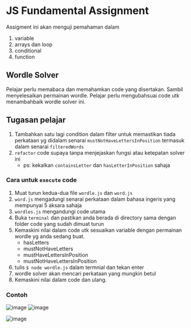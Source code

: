 # JS Fundamental Assignment

Assigment ini akan menguji pemahaman dalam
1) variable
2) arrays dan loop
3) conditional
4) function


## Wordle Solver
Pelajar perlu memabaca dan memahamkan code yang disertakan. Sambil menyelesaikan permainan wordle.
Pelajar perlu mengubahsuai code utk menambahbaik wordle solver ini.


## Tugasan pelajar
1) Tambahkan satu lagi condition dalam filter untuk memastikan tiada perkataan yg didalam senarai `mustNotHaveLettersInPosition` termasuk dalam senarai `filteredWords`
2) `refactor` code supaya tanpa menjejaskan fungsi atau ketepatan solver ini
   - ps: kekalkan `containsLetter` dan `hasLetterInPosition` sahaja


### Cara untuk `execute` code
1) Muat turun kedua-dua file `wordle.js` dan `word.js`
2) `word.js` mengadungi senarai perkataan dalam bahasa ingeris yang mempunyai 5 aksara sahaja
3) `wordles.js` mengandungi code utama
4) Buka `terminal` dan pastikan anda berada di directory sama dengan folder code yang sudah dimuat turun
5) Kemaskini nilai dalam code utk sesuaikan variable dengan permainan wordle yg anda sedang buat.
    - hasLetters
    - mustNotHaveLetters
    - mustHaveLettersInPosition
    - mustNotHaveLettersInPosition
7) tulis `$ node wordle.js` dalam termnial dan tekan enter
8) wordle solver akan mencari perkataan yang mungkin betul
9) Kemaskini nilai dalam code dan ulang.


### Contoh
![image](https://github.com/syafiqfaiz/wordle_solver/assets/8923682/2e9f3062-98f4-4c15-ba08-a44f34aab37c)
![image](https://github.com/syafiqfaiz/wordle_solver/assets/8923682/da68f95d-3478-4421-ac65-a400711a8ce1)


![image](https://github.com/syafiqfaiz/wordle_solver/assets/8923682/0043dc8b-ef50-45a9-b061-fc8f6faca090)

